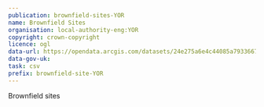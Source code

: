 ```yaml
---
publication: brownfield-sites-YOR
name: Brownfield Sites
organisation: local-authority-eng:YOR
copyright: crown-copyright
licence: ogl
data-url: https://opendata.arcgis.com/datasets/24e275a6e4c44085a793366713c3a1de_21.csv
data-gov-uk: 
task: csv
prefix: brownfield-site-YOR
---
```


Brownfield sites

